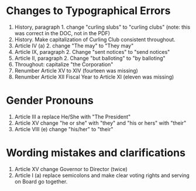 # Changes to Typographical Errors

1. History, paragraph 1. change "curling slubs" to "curling clubs" (note: this was correct in the DOC, not in the PDF)
2. History. Make capitalization of Curling Club consistent throughout.
3. Article IV (a) 2. change "The may" to "They may"
4. Article IX, paragraph 2. Change "sent notices" to "send notices"
5. Article II, paragraph 2. Change "but balloting" to "by balloting"
6. Throughout: capitalize "the Corporation"
7. Renumber Article XV to XIV (fourteen was missing)
8. Renumber Article XII Fiscal Year to Article XI (eleven was missing)

# Gender Pronouns

1. Article III a replace He/She with "The President"
2. Article XV change "he or she" with "they" and "his or hers" with "their"
3. Article VIII (e) change "his/her" to "their"

# Wording mistakes and clarifications

1. Article XV change Governor to Director (twice)
2. Article I (a) replace semicolons and make clear voting rights and serving on Board go together.